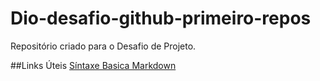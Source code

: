 # Dio-desafio-github-primeiro-repos
Repositório criado para o Desafio de Projeto.

##Links Úteis
[Síntaxe Basica Markdown](https://www.markdowguide.org/basic-syntáx/)
